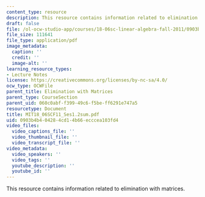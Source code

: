 ```yaml
---
content_type: resource
description: This resource contains information related to elimination with matrices.
draft: false
file: /ol-ocw-studio-app/courses/18-06sc-linear-algebra-fall-2011/0903b4b404284cd14b66ecccea103fd4_MIT18_06SCF11_Ses1.2sum.pdf
file_size: 111641
file_type: application/pdf
image_metadata:
  caption: ''
  credit: ''
  image-alt: ''
learning_resource_types:
- Lecture Notes
license: https://creativecommons.org/licenses/by-nc-sa/4.0/
ocw_type: OCWFile
parent_title: Elimination with Matrices
parent_type: CourseSection
parent_uid: 060c0abf-f399-49c6-f5be-ff6291e747a5
resourcetype: Document
title: MIT18_06SCF11_Ses1.2sum.pdf
uid: 0903b4b4-0428-4cd1-4b66-ecccea103fd4
video_files:
  video_captions_file: ''
  video_thumbnail_file: ''
  video_transcript_file: ''
video_metadata:
  video_speakers: ''
  video_tags: ''
  youtube_description: ''
  youtube_id: ''
---
```

This resource contains information related to elimination with matrices.